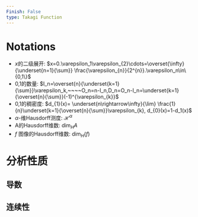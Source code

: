 ```yaml
---
Finish: False
type: Takagi Function
---
```


# Notations
- $x$的二级展开: $x=0.\varepsilon_1\varepsilon_{2}\cdots=\overset{\infty}{\underset{n=1}{\sum}} \frac{\varepsilon_{n}}{2^{n}}.\varepsilon_n\in\{0,1\}$ 
- 0,1的数量: $I_n=\overset{n}{\underset{k=1}{\sum}}\varepsilon_k,~~~~O_n=n-I_n,D_n=O_n-I_n=\underset{k=1}{\overset{n}{\sum}}(-1)^{\varepsilon_{k}}$ 
- 0,1的稠密度: $d_{1}(x)= \underset{n\rightarrow\infty}{\lim} \frac{1}{n}\underset{k=1}{\overset{n}{\sum}}\varepsilon_{k}, d_{0}(x)=1-d_1(x)$
- $\alpha$-维Hausdorff测度: $\mathcal{H}^\alpha$ 
- A的Hausdorff维数: $\mathrm{dim}_HA$ 
- $f$ 图像的Hausdorff维数: $\mathrm{dim}_H(f)$
# 分析性质
## 导数

## 连续性